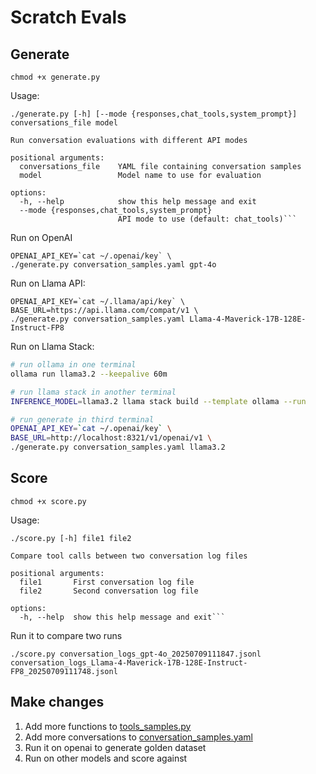 # Scratch Evals

## Generate

```
chmod +x generate.py
```

Usage:
```
./generate.py [-h] [--mode {responses,chat_tools,system_prompt}] conversations_file model

Run conversation evaluations with different API modes

positional arguments:
  conversations_file    YAML file containing conversation samples
  model                 Model name to use for evaluation

options:
  -h, --help            show this help message and exit
  --mode {responses,chat_tools,system_prompt}
                        API mode to use (default: chat_tools)```
```

Run on OpenAI
```
OPENAI_API_KEY=`cat ~/.openai/key` \
./generate.py conversation_samples.yaml gpt-4o
```

Run on Llama API:
```
OPENAI_API_KEY=`cat ~/.llama/api/key` \
BASE_URL=https://api.llama.com/compat/v1 \
./generate.py conversation_samples.yaml Llama-4-Maverick-17B-128E-Instruct-FP8
```

Run on Llama Stack:

```bash
# run ollama in one terminal
ollama run llama3.2 --keepalive 60m

# run llama stack in another terminal
INFERENCE_MODEL=llama3.2 llama stack build --template ollama --run

# run generate in third terminal
OPENAI_API_KEY=`cat ~/.openai/key` \
BASE_URL=http://localhost:8321/v1/openai/v1 \
./generate.py conversation_samples.yaml llama3.2
```

## Score

```
chmod +x score.py
```

Usage:
```
./score.py [-h] file1 file2

Compare tool calls between two conversation log files

positional arguments:
  file1       First conversation log file
  file2       Second conversation log file

options:
  -h, --help  show this help message and exit```
```

Run it to compare two runs 
```
./score.py conversation_logs_gpt-4o_20250709111847.jsonl conversation_logs_Llama-4-Maverick-17B-128E-Instruct-FP8_20250709111748.jsonl
```


## Make changes

1. Add more functions to [tools_samples.py](tools_samples.py)
2. Add more conversations to [conversation_samples.yaml](conversation_samples.yaml)
3. Run it on openai to generate golden dataset
4. Run on other models and score against
